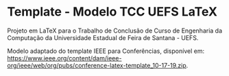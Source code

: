 # Template - Modelo TCC UEFS LaTeX
Projeto em LaTeX para o Trabalho de Conclusão de Curso de Engenharia da Computação da Universidade Estadual de Feira de Santana - UEFS. 

Modelo adaptado do template IEEE para Conferências, disponível em: https://www.ieee.org/content/dam/ieee-org/ieee/web/org/pubs/conference-latex-template_10-17-19.zip.
